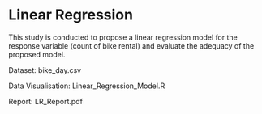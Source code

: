 # Linear Regression

<p align="left">
This study is conducted to propose a linear regression model for the response variable (count of bike rental) and evaluate the adequacy of the proposed model.
</p>
<p>Dataset: bike_day.csv</p>
<p>Data Visualisation: Linear_Regression_Model.R</p>
<p>Report: LR_Report.pdf</p>
